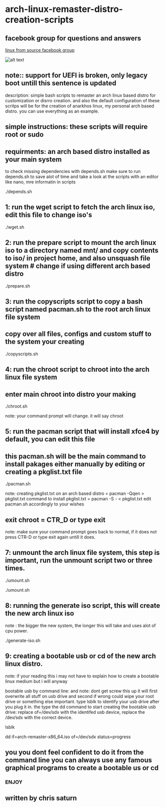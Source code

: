 # arch-linux-remaster-distro-creation-scripts

## facebook group for questions and answers
[linux from source facebook group](https://www.facebook.com/groups/linuxfromsourcecode/)

![alt text](https://github.com/ChrisSaturn/arch-linux-remaster-distro-creation-scripts/blob/master/screenshots/arch-remaster-distro-creation.png)

## note:: support for UEFI is broken, only legacy boot untill this sentence is updated

description: simple bash scripts to remaster an arch linux based distro for customization or disrro creation.
and also the default configuration of these scritps will be for the creation of anarkhos linux, my personal arch based distro.
you can use everything as an example.

## simple instructions: these scripts will require root or sudo

## requirments: an arch based distro installed as your main system
to check missing dependencies with depends.sh 
make sure to run depends.sh to save alot of time
and take a look at the scripts with an editor like nano, mre informatin in scripts

./depends.sh

## 1: run the wget script to fetch the arch linux iso, edit this file to change iso's

./wget.sh

## 2: run the prepare script to mount the arch linux iso to a directory named mnt/ and copy contents to iso/ in project home, and also unsquash file system # change if using different arch based distro

./prepare.sh

## 3: run the copyscripts script to copy a bash script named pacman.sh to the root arch linux file system
## copy over all files, configs and custom stuff to the system your creating
./copyscripts.sh

## 4: run the chroot script to chroot into the arch linux file system
## enter main chroot into distro your making
./chroot.sh

note: your command prompt will change. it will say chroot

## 5: run the pacman script that will install xfce4 by default, you can edit this file
## this pacman.sh will be the main command to install pakages either manually by editing or creating a pkglist.txt file
./pacman.sh

note: creating pkglist.txt on an arch based distro =  pacman -Qqen > pkglist.txt
command to install pkglist.txt = pacman -S - < pkglist.txt
edit pacman.sh accordingly to your wishes

## exit chroot = CTR_D or type exit

note: make sure your command prompt goes back to normal, if it does not press CTR-D or type exit again untill it does.

## 7: unmount the arch linux file system, this step is important, run the unmount script two or three times.

./umount.sh

./umount.sh

## 8: running the generate iso script, this will create the new arch linux iso

note : the bigger the new system, the longer this will take and uses alot of cpu power.

./generate-iso.sh

## 9: creating a bootable usb or cd of the new arch linux distro.

note: if your reading this i may not have to explain how to create a bootable linux medium but i will anyway

bootable usb by command line: and note: dont get screw this up it will first overwrite all stuff on usb drive and second if wrong could wipe your root drive or 
something else important. type lsblk to identify your usb drive after you plug it in. the type the dd command to start creating the bootable usb drive:
replace of=/dev/sdx with the identifed usb device, replace the /dev/sdx with the correct device.

lsblk

dd if=arch-remaster-x86_64.iso of=/dev/sdx status=progress

## you you dont feel confident to do it from the command line you can always use any famous graphical programs to create a bootable us or cd

### ENJOY

## written by chris saturn


